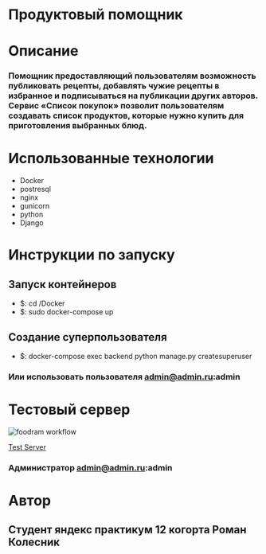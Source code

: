 # Продуктовый помощник

# Описание
### Помощник предоставляющий пользователям возможность публиковать рецепты, добавлять чужие рецепты в избранное и подписываться на публикации других авторов. Сервис «Список покупок» позволит пользователям создавать список продуктов, которые нужно купить для приготовления выбранных блюд.

# Использованные технологии
- Docker
- postresql
- nginx
- gunicorn
- python
- Django

# Инструкции по запуску
## Запуск контейнеров
- $: cd /Docker
- $: sudo docker-compose up

## Создание суперпользователя
- $: docker-compose exec backend python manage.py createsuperuser
### Или использовать пользователя admin@admin.ru:admin

# Тестовый сервер
![foodram workflow](https://github.com/KolesnikRV/foodgram-project-react/actions/workflows/foodram_workflow.yml/badge.svg?branch=master)

[Test Server](http://130.193.51.249/)
### Администратор admin@admin.ru:admin

# Автор
## Студент яндекс практикум 12 когорта Роман Колесник
